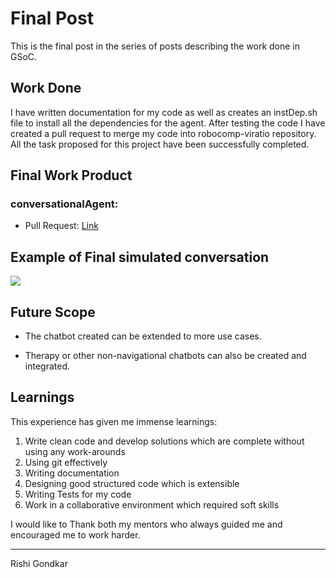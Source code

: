 # Final Post
This is the final post in the series of posts describing the work done in GSoC.

## Work Done
I have written documentation for my code as well as creates an instDep.sh file to install all the dependencies for the agent.
After testing the code I have created a pull request to merge my code into robocomp-viratio repository.
All the task proposed for this project have been successfully completed.

## Final Work Product

### conversationalAgent:
* Pull Request: [Link](https://github.com/robocomp/robocomp-viriato/pull/3)

## Example of Final simulated conversation

![](assets/example.jpg)  

## Future Scope

* The chatbot created can be extended to more use cases.

* Therapy or other non-navigational chatbots can also be created and integrated.

## Learnings

This experience has given me immense learnings:

1. Write clean code and develop solutions which are complete without using any work-arounds
2. Using git effectively
3. Writing documentation
4. Designing good structured code which is extensible
5. Writing Tests for my code
6. Work in a collaborative environment which required soft skills

I would like to Thank both my mentors who always guided me and encouraged me to work harder.

***
Rishi Gondkar